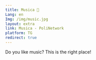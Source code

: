 ```yaml
---
title: Musica 🎼
Lang: en
Img: /img/music.jpg
layout: extra
link: Musica - PoliNetwork
platform: TG
redirect: true
---
```

Do you like music? This is the right place!
